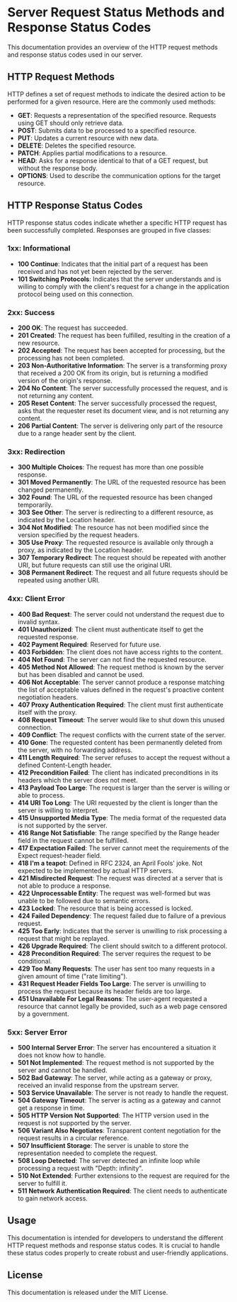 # Server Request Status Methods and Response Status Codes

This documentation provides an overview of the HTTP request methods and response status codes used in our server.

## HTTP Request Methods

HTTP defines a set of request methods to indicate the desired action to be performed for a given resource. Here are the commonly used methods:

- **GET**: Requests a representation of the specified resource. Requests using GET should only retrieve data.
- **POST**: Submits data to be processed to a specified resource.
- **PUT**: Updates a current resource with new data.
- **DELETE**: Deletes the specified resource.
- **PATCH**: Applies partial modifications to a resource.
- **HEAD**: Asks for a response identical to that of a GET request, but without the response body.
- **OPTIONS**: Used to describe the communication options for the target resource.

## HTTP Response Status Codes

HTTP response status codes indicate whether a specific HTTP request has been successfully completed. Responses are grouped in five classes:

### 1xx: Informational

- **100 Continue**: Indicates that the initial part of a request has been received and has not yet been rejected by the server.
- **101 Switching Protocols**: Indicates that the server understands and is willing to comply with the client's request for a change in the application protocol being used on this connection.

### 2xx: Success

- **200 OK**: The request has succeeded.
- **201 Created**: The request has been fulfilled, resulting in the creation of a new resource.
- **202 Accepted**: The request has been accepted for processing, but the processing has not been completed.
- **203 Non-Authoritative Information**: The server is a transforming proxy that received a 200 OK from its origin, but is returning a modified version of the origin's response.
- **204 No Content**: The server successfully processed the request, and is not returning any content.
- **205 Reset Content**: The server successfully processed the request, asks that the requester reset its document view, and is not returning any content.
- **206 Partial Content**: The server is delivering only part of the resource due to a range header sent by the client.

### 3xx: Redirection

- **300 Multiple Choices**: The request has more than one possible response.
- **301 Moved Permanently**: The URL of the requested resource has been changed permanently.
- **302 Found**: The URL of the requested resource has been changed temporarily.
- **303 See Other**: The server is redirecting to a different resource, as indicated by the Location header.
- **304 Not Modified**: The resource has not been modified since the version specified by the request headers.
- **305 Use Proxy**: The requested resource is available only through a proxy, as indicated by the Location header.
- **307 Temporary Redirect**: The request should be repeated with another URI, but future requests can still use the original URI.
- **308 Permanent Redirect**: The request and all future requests should be repeated using another URI.

### 4xx: Client Error

- **400 Bad Request**: The server could not understand the request due to invalid syntax.
- **401 Unauthorized**: The client must authenticate itself to get the requested response.
- **402 Payment Required**: Reserved for future use.
- **403 Forbidden**: The client does not have access rights to the content.
- **404 Not Found**: The server can not find the requested resource.
- **405 Method Not Allowed**: The request method is known by the server but has been disabled and cannot be used.
- **406 Not Acceptable**: The server cannot produce a response matching the list of acceptable values defined in the request's proactive content negotiation headers.
- **407 Proxy Authentication Required**: The client must first authenticate itself with the proxy.
- **408 Request Timeout**: The server would like to shut down this unused connection.
- **409 Conflict**: The request conflicts with the current state of the server.
- **410 Gone**: The requested content has been permanently deleted from the server, with no forwarding address.
- **411 Length Required**: The server refuses to accept the request without a defined Content-Length header.
- **412 Precondition Failed**: The client has indicated preconditions in its headers which the server does not meet.
- **413 Payload Too Large**: The request is larger than the server is willing or able to process.
- **414 URI Too Long**: The URI requested by the client is longer than the server is willing to interpret.
- **415 Unsupported Media Type**: The media format of the requested data is not supported by the server.
- **416 Range Not Satisfiable**: The range specified by the Range header field in the request cannot be fulfilled.
- **417 Expectation Failed**: The server cannot meet the requirements of the Expect request-header field.
- **418 I'm a teapot**: Defined in RFC 2324, an April Fools' joke. Not expected to be implemented by actual HTTP servers.
- **421 Misdirected Request**: The request was directed at a server that is not able to produce a response.
- **422 Unprocessable Entity**: The request was well-formed but was unable to be followed due to semantic errors.
- **423 Locked**: The resource that is being accessed is locked.
- **424 Failed Dependency**: The request failed due to failure of a previous request.
- **425 Too Early**: Indicates that the server is unwilling to risk processing a request that might be replayed.
- **426 Upgrade Required**: The client should switch to a different protocol.
- **428 Precondition Required**: The server requires the request to be conditional.
- **429 Too Many Requests**: The user has sent too many requests in a given amount of time ("rate limiting").
- **431 Request Header Fields Too Large**: The server is unwilling to process the request because its header fields are too large.
- **451 Unavailable For Legal Reasons**: The user-agent requested a resource that cannot legally be provided, such as a web page censored by a government.

### 5xx: Server Error

- **500 Internal Server Error**: The server has encountered a situation it does not know how to handle.
- **501 Not Implemented**: The request method is not supported by the server and cannot be handled.
- **502 Bad Gateway**: The server, while acting as a gateway or proxy, received an invalid response from the upstream server.
- **503 Service Unavailable**: The server is not ready to handle the request.
- **504 Gateway Timeout**: The server is acting as a gateway and cannot get a response in time.
- **505 HTTP Version Not Supported**: The HTTP version used in the request is not supported by the server.
- **506 Variant Also Negotiates**: Transparent content negotiation for the request results in a circular reference.
- **507 Insufficient Storage**: The server is unable to store the representation needed to complete the request.
- **508 Loop Detected**: The server detected an infinite loop while processing a request with "Depth: infinity".
- **510 Not Extended**: Further extensions to the request are required for the server to fulfill it.
- **511 Network Authentication Required**: The client needs to authenticate to gain network access.

## Usage

This documentation is intended for developers to understand the different HTTP request methods and response status codes. It is crucial to handle these status codes properly to create robust and user-friendly applications.

## License

This documentation is released under the MIT License.
